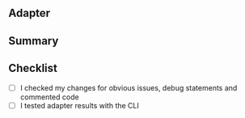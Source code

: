 <!--
Thanks for your interest in the project. Bugs filed and PRs submitted are appreciated!

Please make sure you're familiar with and follow the instructions in the [contributing guidelines](https://github.com/llamafolio/llamafolio-api#contribution-guidelines).

Please fill out the information below to expedite the review and (hopefully) merge of your pull request!
-->

## Adapter

<!-- Please specify the adapter name in the issue / PR title -->

<!-- If you're creating a new adapter, please make sure the `links` field is well specified: this info will help us review the adapter -->

## Summary

<!-- Which issues will be closed? (if applicable) -->

<!-- What changes are being made? -->

<!-- Why are these changes necessary? -->

## Checklist

- [ ] I checked my changes for obvious issues, debug statements and commented code
- [ ] I tested adapter results with the CLI

<!-- Feel free to add additional comments. -->
